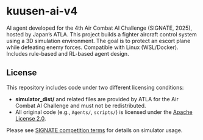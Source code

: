 # kuusen-ai-v4
AI agent developed for the 4th Air Combat AI Challenge (SIGNATE, 2025), hosted by Japan’s ATLA. This project builds a fighter aircraft control system using a 3D simulation environment. The goal is to protect an escort plane while defeating enemy forces. Compatible with Linux (WSL/Docker). Includes rule-based and RL-based agent design.


## License

This repository includes code under two different licensing conditions:

- **simulator_dist/** and related files are provided by ATLA for the Air Combat AI Challenge and must not be redistributed.  
- All original code (e.g., `Agents/`, `scripts/`) is licensed under the [Apache License 2.0](./LICENSE-Apache-2.0).

Please see [SIGNATE competition terms](https://signate.jp/competitions/1635) for details on simulator usage.
